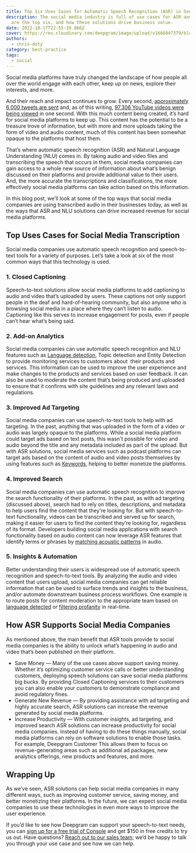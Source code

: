 ```yaml
---
title: Top Six Uses Cases for Automatic Speech Recognition (ASR) in Social Media
description: The social media industry is full of use cases for ASR and NLU—here
  are the top six, and how these solutions drive business value.
date: 2022-10-17T22:55:19.866Z
cover: https://res.cloudinary.com/deepgram/image/upload/v1666047379/blog/Top%20Six%20Uses%20Cases%20for%20Automatic%20Speech%20Recognition%20%28ASR%29%20in%20Social%20Media/how-ASR-supports-content-moderation-companies-thumb-554x220_uzmvz9.png
authors:
  - chris-doty
category: best-practice
tags:
  - social
---
```

Social media platforms have truly changed the landscape of how people all over the world engage with each other, keep up on news, explore their interests, and more.

And their reach and impact continues to grow. Every second, [approximately 6,000 tweets are sent](https://www.internetlivestats.com/twitter-statistics/) and, as of this writing, [97,306 YouTube videos were being viewed](https://www.internetlivestats.com/one-second/#youtube-band) in one second. With this much content being created, it’s hard for social media platforms to keep up. This content has the potential to be a treasure trove of information, but with more and more uploads taking the form of video and audio content, much of this content has been somewhat opaque to the platforms that host them.

That’s where automatic speech recognition (ASR) and Natural Language Understanding (NLU) comes in. By taking audio and video files and transcribing the speech that occurs in them, social media companies can gain access to a whole new source of information about what’s benign discussed on their platforms and provide additional value to their users. And, the more accurate the transcriptions and classifications, the more effectively social media platforms can take action based on this information.

In this blog post, we’ll look at some of the top ways that social media companies are using transcribed audio in their businesses today, as well as the ways that ASR and NLU solutions can drive increased revenue for social media platforms.

## Top Uses Cases for Social Media Transcription

Social media companies use automatic speech recognition and speech-to-text tools for a variety of purposes. Let’s take a look at six of the most common ways that this technology is used.

### 1. Closed Captioning

Speech-to-text solutions allow social media platforms to add captioning to audio and video that’s uploaded by users. These captions not only support people in the deaf and hard-of-hearing community, but also anyone who is browsing social media in a place where they can’t listen to audio. Captioning like this serves to increase engagement for posts, even if people can’t hear what’s being said.

### 2. Add-on Analytics 

Social media companies can use automatic speech recognition and NLU features such as [Language detection](https://developers.deepgram.com/documentation/features/detect-language/), Topic detection and Entity Detection to provide monitoring services to customers about  their products and services. This information can be used to improve the user experience and make changes to the products and services based on user feedback. It can also be used to moderate the content that’s being produced and uploaded to ensure that it confirms with site guidelines and any relevant laws and regulations.

### 3. Improved Ad Targeting

Social media companies can use speech-to-text tools to help with ad targeting. In the past, anything that was uploaded in the form of a video or audio was largely opaque to the platforms. While a social media platform could target ads based on text posts, this wasn't possible for video and audio beyond the title and any metadata included as part of the upload. But with ASR solutions, social media services such as podcast platforms can target ads based on the content of audio and video posts themselves by using features such as [Keywords](https://developers.deepgram.com/documentation/features/keywords/), helping to better monetize the platforms.

### 4. Improved Search

Social media companies can use automatic speech recognition to improve the search functionality of their platforms. In the past, as with ad targeting (discussed above), search had to rely on titles, descriptions, and metadata to help users find the content that they're looking for. But with speech-to-text functionality, videos can be transcribed and served up for search, making it easier for users to find the content they're looking for, regardless of its format. Developers building social media applications with search functionality based on audio content can now leverage ASR features that identify terms or phrases by [matching acoustic patterns](https://developers.deepgram.com/documentation/features/search/) in audio.



### 5. Insights & Automation 

Better understanding their users is widespread use of automatic speech recognition and speech-to-text tools. By analyzing the audio and video content that users upload, social media companies can get reliable information that can be used to surface trends and insights to the business, and/or automate downstream business process workflows. One example is to route posts for content moderation to the appropriate team based on [language detected](https://developers.deepgram.com/documentation/features/detect-language/) or [filtering profanity](https://developers.deepgram.com/documentation/features/profanity-filter/) in real-time. 

## How ASR Supports Social Media Companies

As mentioned above, the main benefit that ASR tools provide to social media companies is the ability to unlock what’s happening in audio and video that’s been published on their platform.

* Save Money — Many of the use cases above support saving money. Whether it’s optimizing customer service calls or better understanding customers, deploying speech solutions can save social media platforms big bucks. By providing Closed Captioning services to their customers you can also enable your customers to demonstrate compliance and avoid regulatory fines.
* Generate New Revenue — By providing assistance with ad targeting and highly accurate search, ASR solutions can increase the revenue generated by social media platforms.
* Increase Productivity — With customer insights, ad targeting, and improved search ASR solutions can increase productivity for social media companies. Instead of having to do these things manually, social media platforms can rely on software solutions to enable those tasks. For example, Deepgram Customer This allows them to focus on revenue-generating areas such as additional ad packages, new analytics offerings, new products and features, and more.

## Wrapping Up

As we’ve seen, ASR solutions can help social media companies in many different ways, such as improving customer service, saving money, and better monetizing their platforms. In the future, we can expect social media companies to use these technologies in even more ways to improve the user experience.

If you’d like to see how Deepgram can support your speech-to-text needs, you can [sign up for a free trial of Console](https://console.deepgram.com/signup) and get $150 in free credits to try us out. Have questions? [Reach out to our sales team](https://deepgram.com/contact-us/); we’d be happy to talk you through your use case and see how we can help.